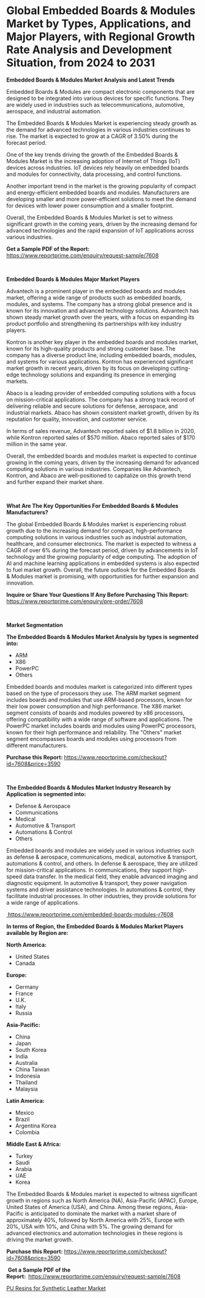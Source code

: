 <p><h1>Global Embedded Boards & Modules Market by Types, Applications, and Major Players, with Regional Growth Rate Analysis and Development Situation, from 2024 to 2031</h1></p><p><strong>Embedded Boards & Modules Market Analysis and Latest Trends</strong></p>
<p><p>Embedded Boards & Modules are compact electronic components that are designed to be integrated into various devices for specific functions. They are widely used in industries such as telecommunications, automotive, aerospace, and industrial automation. </p><p>The Embedded Boards & Modules Market is experiencing steady growth as the demand for advanced technologies in various industries continues to rise. The market is expected to grow at a CAGR of 3.50% during the forecast period. </p><p>One of the key trends driving the growth of the Embedded Boards & Modules Market is the increasing adoption of Internet of Things (IoT) devices across industries. IoT devices rely heavily on embedded boards and modules for connectivity, data processing, and control functions. </p><p>Another important trend in the market is the growing popularity of compact and energy-efficient embedded boards and modules. Manufacturers are developing smaller and more power-efficient solutions to meet the demand for devices with lower power consumption and a smaller footprint. </p><p>Overall, the Embedded Boards & Modules Market is set to witness significant growth in the coming years, driven by the increasing demand for advanced technologies and the rapid expansion of IoT applications across various industries.</p></p>
<p><strong>Get a Sample PDF of the Report:&nbsp;</strong> <a href="https://www.reportprime.com/enquiry/request-sample/7608">https://www.reportprime.com/enquiry/request-sample/7608</a></p>
<p>&nbsp;</p>
<p><strong>Embedded Boards & Modules Major Market Players</strong></p>
<p><p>Advantech is a prominent player in the embedded boards and modules market, offering a wide range of products such as embedded boards, modules, and systems. The company has a strong global presence and is known for its innovation and advanced technology solutions. Advantech has shown steady market growth over the years, with a focus on expanding its product portfolio and strengthening its partnerships with key industry players.</p><p>Kontron is another key player in the embedded boards and modules market, known for its high-quality products and strong customer base. The company has a diverse product line, including embedded boards, modules, and systems for various applications. Kontron has experienced significant market growth in recent years, driven by its focus on developing cutting-edge technology solutions and expanding its presence in emerging markets.</p><p>Abaco is a leading provider of embedded computing solutions with a focus on mission-critical applications. The company has a strong track record of delivering reliable and secure solutions for defense, aerospace, and industrial markets. Abaco has shown consistent market growth, driven by its reputation for quality, innovation, and customer service.</p><p>In terms of sales revenue, Advantech reported sales of $1.8 billion in 2020, while Kontron reported sales of $570 million. Abaco reported sales of $170 million in the same year.</p><p>Overall, the embedded boards and modules market is expected to continue growing in the coming years, driven by the increasing demand for advanced computing solutions in various industries. Companies like Advantech, Kontron, and Abaco are well-positioned to capitalize on this growth trend and further expand their market share.</p></p>
<p>&nbsp;</p>
<p><strong>What Are The Key Opportunities For Embedded Boards & Modules Manufacturers?</strong></p>
<p><p>The global Embedded Boards & Modules market is experiencing robust growth due to the increasing demand for compact, high-performance computing solutions in various industries such as industrial automation, healthcare, and consumer electronics. The market is expected to witness a CAGR of over 6% during the forecast period, driven by advancements in IoT technology and the growing popularity of edge computing. The adoption of AI and machine learning applications in embedded systems is also expected to fuel market growth. Overall, the future outlook for the Embedded Boards & Modules market is promising, with opportunities for further expansion and innovation.</p></p>
<p><strong>Inquire or Share Your Questions If Any Before Purchasing This Report:</strong> <a href="https://www.reportprime.com/enquiry/pre-order/7608">https://www.reportprime.com/enquiry/pre-order/7608</a></p>
<p>&nbsp;</p>
<p><strong>Market Segmentation</strong></p>
<p><strong>The Embedded Boards & Modules Market Analysis by types is segmented into:</strong></p>
<p><ul><li>ARM</li><li>X86</li><li>PowerPC</li><li>Others</li></ul></p>
<p><p>Embedded boards and modules market is categorized into different types based on the type of processors they use. The ARM market segment includes boards and modules that use ARM-based processors, known for their low power consumption and high performance. The X86 market segment consists of boards and modules powered by x86 processors, offering compatibility with a wide range of software and applications. The PowerPC market includes boards and modules using PowerPC processors, known for their high performance and reliability. The "Others" market segment encompasses boards and modules using processors from different manufacturers.</p></p>
<p><strong>Purchase this Report:&nbsp;</strong><a href="https://www.reportprime.com/checkout?id=7608&price=3590">https://www.reportprime.com/checkout?id=7608&price=3590</a></p>
<p>&nbsp;</p>
<p><strong>The Embedded Boards & Modules Market Industry Research by Application is segmented into:</strong></p>
<p><ul><li>Defense & Aerospace</li><li>Communications</li><li>Medical</li><li>Automotive & Transport</li><li>Automations & Control</li><li>Others</li></ul></p>
<p><p>Embedded boards and modules are widely used in various industries such as defense & aerospace, communications, medical, automotive & transport, automations & control, and others. In defense & aerospace, they are utilized for mission-critical applications. In communications, they support high-speed data transfer. In the medical field, they enable advanced imaging and diagnostic equipment. In automotive & transport, they power navigation systems and driver assistance technologies. In automations & control, they facilitate industrial processes. In other industries, they provide solutions for a wide range of applications.</p></p>
<p><a href="https://www.reportprime.com/embedded-boards-modules-r7608">&nbsp;https://www.reportprime.com/embedded-boards-modules-r7608</a></p>
<p><strong>In terms of Region, the Embedded Boards & Modules Market Players available by Region are:</strong></p>
<p>
    <p> <strong> North America: </strong>
        <ul>
            <li>United States</li>
            <li>Canada</li>
        </ul>
        </p> 
    <p> <strong> Europe: </strong>
        <ul>
            <li>Germany</li>
            <li>France</li>
            <li>U.K.</li>
            <li>Italy</li>
            <li>Russia</li>
        </ul>
        </p> 
    <p> <strong> Asia-Pacific: </strong>
        <ul>
            <li>China</li>
            <li>Japan</li>
            <li>South Korea</li>
            <li>India</li>
            <li>Australia</li>
            <li>China Taiwan</li>
            <li>Indonesia</li>
            <li>Thailand</li>
            <li>Malaysia</li>
        </ul>
        </p> 
    <p> <strong> Latin America: </strong>
        <ul>
            <li>Mexico</li>
            <li>Brazil</li>
            <li>Argentina Korea</li>
            <li>Colombia</li>
        </ul>
        </p> 
    <p> <strong> Middle East & Africa: </strong>
        <ul>
            <li>Turkey</li>
            <li>Saudi</li>
            <li>Arabia</li>
            <li>UAE</li>
            <li>Korea</li>
        </ul>
    </p>
    </p>
<p><p>The Embedded Boards & Modules market is expected to witness significant growth in regions such as North America (NA), Asia-Pacific (APAC), Europe, United States of America (USA), and China. Among these regions, Asia-Pacific is anticipated to dominate the market with a market share of approximately 40%, followed by North America with 25%, Europe with 20%, USA with 10%, and China with 5%. The growing demand for advanced electronics and automation technologies in these regions is driving the market growth.</p></p>
<p><strong>Purchase this Report: </strong><a href="https://www.reportprime.com/checkout?id=7608&price=3590">https://www.reportprime.com/checkout?id=7608&price=3590</a></p>
<p>&nbsp;<strong>Get a Sample PDF of the Report:&nbsp;&nbsp;</strong><a href="https://www.reportprime.com/enquiry/request-sample/7608">https://www.reportprime.com/enquiry/request-sample/7608</a></p>
<p><strong></strong></p>
<p><p><a href="https://eight-handstand-8fb.notion.site/Analyzing-PU-Resins-for-Synthetic-Leather-Market-Global-Industry-Perspective-and-Forecast-2024-to--b90da9b422b84ad1a2253280af4aa998">PU Resins for Synthetic Leather Market</a></p></p>